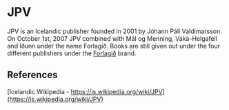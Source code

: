 # JPV
JPV is an Icelandic publisher founded in 2001 by Jóhann Páll Valdimarsson. On October 1st, 2007 
JPV combined with Mál og Menning, Vaka-Helgafell and Iðunn under the name Forlagið. Books are 
still given out under the four different publishers under the [Forlagið](https://www.forlagid.is/) brand.

## References
[Icelandic Wikipedia - https://is.wikipedia.org/wiki/JPV](https://is.wikipedia.org/wiki/JPV)
